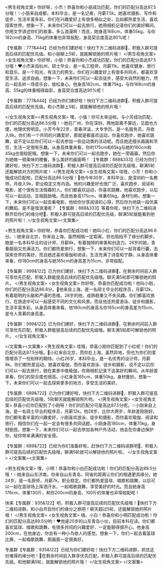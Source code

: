 <男生视角文案>
你好呀，小杰！恭喜你和小丽成功匹配，你们的匹配分高达87.5分哦！✨小丽来自成都，本科毕业，是一名记者，月薪7.5k。她喜欢摄影、写作和徒步，生活丰富多彩。你们在兴趣爱好上有很多相似之处，比如都热爱生活、喜欢探索世界。想象一下，未来你们可以一起去旅行，她用相机记录你们的美好瞬间，你用文字讲述你们的故事，多么浪漫啊！而且，她身高168cm，体重55kg，与你182cm的身高、75kg的体重也非常般配，身高契合度高达90%呢！

【专属群：777&444】已经为你们建好啦！快扫下方二维码进群🎉，积极入群可提高后续的匹配优先级。和小丽聊上5轮，就能解锁她的照片哦！
</男生视角文案>
<女生视角文案>
你好呀，小丽！恭喜你和小杰成功匹配，你们的匹配分高达87.5分哦！❤小杰来自杭州，硕士毕业，是一名工程师，月薪11k。他喜欢健身、旅行和音乐，是一个阳光、有活力的男生。你们在兴趣爱好上有很多共同点，都喜欢享受生活、追求自由。想象一下，未来你们可以一起去徒步，感受大自然的魅力，然后一起去听一场音乐会，放松身心。他身高182cm，体重75kg，与你168cm的身高、55kg的体重相得益彰，身高契合度高达90%呢！

【专属群：777&444】已经为你们建好啦！快扫下方二维码进群🎉，积极入群可提高后续的匹配优先级。和小杰聊上5轮，就能解锁他的照片哦！

</女生视角文案><男生视角文案>
嘿，小强！你可太幸运啦，与小芳成功匹配，你们的匹配分高达86.5分哦！✨她在广州，你在深圳，两地距离不算远，见面也方便，地理优势明显。小芳今年22岁，青春洋溢，大专学历，是一名服务员，月收入6k。你们有一个共同的兴趣爱好，那就是都喜欢运动，你喜欢跑步，她喜欢跳舞，说不定以后你们可以一起去参加一些运动类的活动呢。而且她还擅长画画和烹饪，生活一定很有乐趣。从身高体重来看，你的175cm和65kg与她的160cm和45kg也很般配哦。想象一下，未来你们可以一起去跑步，她在一旁画画，然后你为她做一顿美味的晚餐，多么美好的画面啊！
【专属群：888&333】已经为你们建好啦，快扫下方二维码进群🎉，积极入群可提高后续的匹配优先级哦，聊满5轮还能解锁对方的照片呢！
</男生视角文案>
<女生视角文案>
哇哦，小芳！你和小强成功匹配啦，匹配分高达86.5分哦！🌟他今年30岁，本科毕业，是深圳的一名教师，月收入9k，职业稳定又有内涵。他的兴趣爱好也很广泛，喜欢跑步、阅读和电影，是个很有生活情趣的人。你们都喜欢运动，你喜欢跳舞，他喜欢跑步，以后可以一起运动，互相鼓励哦。而且他身高175cm，体重65kg，身材匀称。想象一下，未来你们可以一起去看电影，他给你分享阅读的心得，然后你为他跳一段优美的舞蹈，是不是很浪漫呢？
【专属群：888&333】等着你呢，快扫下方二维码进群开启你们的缘分吧🎉，积极入群可提高后续的匹配优先级，聊满5轮就能看到他的照片啦！
</女生视角文案><文案集>

<男生视角文案>
你好呀，恭喜你匹配成功啦！她叫小红，你们的匹配分高达86.8分。✨她来自北京，你来自上海，虽然相隔一定距离，但也阻挡不了缘分的脚步。她是一名本科毕业的设计师，月薪8k，有着独特的审美和创造力。26岁的她，青春靓丽又充满活力。你们都热爱旅行，想象一下，未来你们可以一起背着行囊，去探索世界的美好。而且她还喜欢瑜伽和阅读，生活充满了诗意和宁静。从身高体重来看，你180cm的身高与她165cm的身高差为15cm，非常般配。

【专属群：999&122】已为你们建好，快扫下方二维码进群🎉，在剩余时间前入群可享优先匹配，积极入群能提高后续的匹配优先级哦。聊天满5轮即可解锁她的照片。
</男生视角文案>
<女生视角文案>
你好呀，恭喜你匹配成功啦！他叫小刚，你们的匹配分高达86.8分。🌟他来自上海，是一名硕士毕业的程序员，月薪12k，有着聪明的头脑和严谨的思维。28岁的他，成熟稳重又不失风趣。你们都喜欢旅行，在旅途中可以一起感受不同的文化和风景。而且他还热爱游泳、徒步和摄影，生活丰富多彩。从身高体重来看，他180cm的身高与你165cm的身高差为15cm，是令人羡慕的身高差。

【专属群：999&122】已为你们建好，快扫下方二维码进群🎉，在剩余时间前入群可享优先匹配，积极入群能提高后续的匹配优先级哦。聊天满5轮即可解锁他的照片。
</女生视角文案>

</文案集><文案集>
<男生视角文案>
哇哦，恭喜小刚你匹配到了小红呢！你们的匹配分高达87.5分哦。🌟小红来自北京，而你在上海，虽然异地，但也为你们的爱情增添了一份别样的期待。小红26岁，本科毕业，是一名优秀的设计师，月薪8k。你们都热爱运动，她喜欢瑜伽，而你喜欢游泳、徒步和摄影，说不定以后你们可以一起去旅行，她在美景中做瑜伽，你用相机记录下这美好的瞬间。从年龄差来看，你们的契合度也很高。小红身高165cm，体重50kg，身材曼妙。想象一下，未来你们可以一起去探索更多的地方，享受生活的美好。

【专属群：689&722】已为你们建好啦，快扫下方二维码进群🎉，积极入群可提高后续的匹配优先级哦，5轮聊天就能解锁照片哟。
</男生视角文案>
<女生视角文案>
恭喜小红你匹配到了小刚呀！你们的匹配分可是高达87.5分呢。✨小刚来自上海，是一名硕士毕业的程序员，月薪12k。他28岁，比你大两岁，年龄差刚刚好。你们都有着丰富的兴趣爱好，小刚喜欢游泳、徒步和摄影，而你喜欢瑜伽、阅读和旅行，相信你们在一起一定会有很多共同话题。小刚身高180cm，体重70kg，身材挺拔。想象一下，未来你们可以一起去参加各种户外活动，他会在你身边保护你，给你带来满满的安全感。

【专属群：689&722】已经为你们准备好啦，赶快扫下方二维码进群吧🎉，积极入群可提高后续的匹配优先级哦，聊满5轮就可以解锁他的照片啦。
</女生视角文案>
</文案集><文案集>

<男生视角文案>
嘿，小明！恭喜你和小白匹配成功啦！你们的匹配分高达89.5分哦！✨她来自山东济南，你来自山东青岛，同省的距离让你们的相遇更具缘分。她24岁，是一名厨师，月薪7k，职业稳定。你们都热爱篮球、唱歌和跳舞，以后可以一起在篮球场上挥洒汗水，一起唱歌跳舞，享受美好的时光。而且她身高176cm，体重130斤，和你200cm的身高、100斤的体重也非常般配呢！

快来【专属群：935&122】吧，积极入群可提高后续的匹配优先级哦！🎉快扫下方二维码进群，和小白开启你们的缘分之旅吧！聊天超过5轮，还能解锁她的照片哦！
</男生视角文案>
<女生视角文案>
嗨，小白！恭喜你和小明匹配成功啦！你们的匹配分高达89.5分哟！❤他是20岁的山东青岛小伙，目前本科在读。你们都喜欢篮球、唱歌和跳舞，有很多共同的兴趣爱好，一定能聊得很开心。他身高200cm，在他身边，你会有一种小鸟依人的感觉。想象一下，你们一起去看篮球比赛，一起唱歌跳舞，那画面一定很美好。

专属群【专属群：935&122】已经为你们建好啦！快扫下方二维码进群，抓住这份难得的缘分吧！🎉在剩余时间前入群享优先匹配，积极入群可提高后续的匹配优先级。和他聊满5轮，就能解锁他的照片哦！
</女生视角文案>
</文案集>